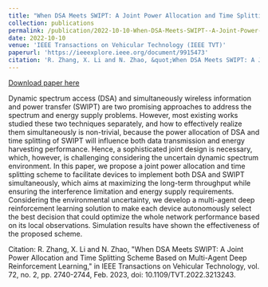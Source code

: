 ```yaml
---
title: "When DSA Meets SWIPT: A Joint Power Allocation and Time Splitting Scheme Based on Multi-Agent Deep Reinforcement Learning"
collection: publications
permalink: /publication/2022-10-10-When-DSA-Meets-SWIPT--A-Joint-Power-Allocation-and-Time-Splitting-Scheme-Based-on-Multi-Agent-Deep-Reinforcement-Learning
date: 2022-10-10
venue: 'IEEE Transactions on Vehicular Technology (IEEE TVT)'
paperurl: 'https://ieeexplore.ieee.org/document/9915473'
citation: 'R. Zhang, X. Li and N. Zhao, &quot;When DSA Meets SWIPT: A Joint Power Allocation and Time Splitting Scheme Based on Multi-Agent Deep Reinforcement Learning,&quot; in IEEE Transactions on Vehicular Technology, vol. 72, no. 2, pp. 2740-2744, Feb. 2023, doi: 10.1109/TVT.2022.3213243.'
---
```


<a href='https://ieeexplore.ieee.org/document/9915473'>Download paper here</a>

Dynamic spectrum access (DSA) and simultaneously wireless information and power transfer (SWIPT) are two promising approaches to address the spectrum and energy supply problems. However, most existing works studied these two techniques separately, and how to effectively realize them simultaneously is non-trivial, because the power allocation of DSA and time splitting of SWIPT will influence both data transmission and energy harvesting performance. Hence, a sophisticated joint design is necessary, which, however, is challenging considering the uncertain dynamic spectrum environment. In this paper, we propose a joint power allocation and time splitting scheme to facilitate devices to implement both DSA and SWIPT simultaneously, which aims at maximizing the long-term throughput while ensuring the interference limitation and energy supply requirements. Considering the environmental uncertainty, we develop a multi-agent deep reinforcement learning solution to make each device autonomously select the best decision that could optimize the whole network performance based on its local observations. Simulation results have shown the effectiveness of the proposed scheme.

Citation: R. Zhang, X. Li and N. Zhao, "When DSA Meets SWIPT: A Joint Power Allocation and Time Splitting Scheme Based on Multi-Agent Deep Reinforcement Learning," in IEEE Transactions on Vehicular Technology, vol. 72, no. 2, pp. 2740-2744, Feb. 2023, doi: 10.1109/TVT.2022.3213243.